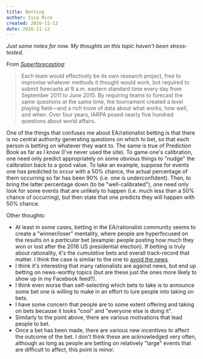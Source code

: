 ```yaml
---
title: Betting
author: Issa Rice
created: 2016-11-12
date: 2016-11-12
---
```


*Just some notes for now.
My thoughts on this topic haven't been stress-tested.*

From [*Superforecasting*][super]:

> Each team would effectively be its own research project, free to improvise
> whatever methods it thought would work, but required to submit forecasts at 9
> a.m. eastern standard time every day from September 2011 to June 2015. By
> requiring teams to forecast the same questions at the same time, the
> tournament created a level playing field—and a rich trove of data about what
> works, how well, and when. Over four years, IARPA posed nearly five hundred
> questions about world affairs.

One of the things that confuses me about EA/rationalist betting is that there
is no central authority generating questions on which to bet, so that each
person is betting on whatever they want to.
The same is true of Prediction Book as far as I know (I've never used the
site).
To game one's calibration, one need only predict appropriately on some obvious
things to "nudge" the calibration back to a good value.
To take an example, suppose for events one has predicted to occur with a 50%
chance, the actual percentage of them occurring so far has been 90% (i.e. one
is underconfident).
Then, to bring the latter percentage down (to be "well-calibrated"), one need
only look for some events that are unlikely to happen (i.e. much less than a
50% chance of occurring), but then state that one predicts they will happen
with 50% chance.

Other thoughts:

  * At least in some cases, betting in the EA/rationalist community seems to
    create a "winner/loser" mentality, where people are hyperfocused on the
    results on a *particular* bet (example: people posting how much they won or
    lost after the 2016 US presidential election).
    If betting is truly about rationality, it's the *cumulative* bets and
    overall track-record that matter.
    I think the case is similar to the one to [avoid the news][news].
  * I think it's interesting that many rationalists are against news, but end
    up betting on news-worthy topics (but are these just the ones more likely
    to show up in my Facebook feed?).
  * I think even worse than self-selecting which bets to take is to announce
    some bet one is willing to make in an effort to lure people into taking on
    bets.
  * I have some concern that people are to some extent offering and taking on
    bets because it looks "cool" and "everyone else is doing it".
  * Similarly to the point above, there are various motivations that lead
    people to bet.
  * Once a bet has been made, there are various new incentives to affect the
    outcome of the bet.
    I don't think these are acknowledged very often, although as long as people
    are betting on relatively "large" events that are difficult to affect, this
    point is minor.

[news]: http://econlog.econlib.org/archives/2011/03/the_case_agains_6.html "Bryan Caplan. “The Case Against News”. EconLog. March 5, 2011."
[super]: https://en.wikipedia.org/wiki/Superforecasting
